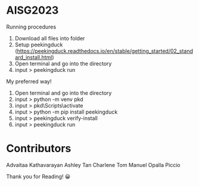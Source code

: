# AISG2023

Running procedures
1. Download all files into folder
2. Setup peekingduck (https://peekingduck.readthedocs.io/en/stable/getting_started/02_standard_install.html)
3. Open terminal and go into the directory
4. input \> peekingduck run

My preferred way!
1. Open terminal and go into the directory
2. input \> python -m venv pkd
3. input \> pkd\Scripts\activate
4. input \> python -m pip install peekingduck
4. input \> peekingduck verify-install
5. input \> peekingduck run

# Contributors
Advaitaa Kathavarayan
Ashley Tan
Charlene
Tom Manuel Opalla Piccio

Thank you for Reading! :grinning:
